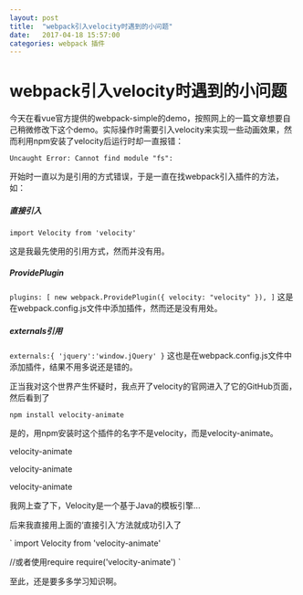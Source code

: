 ```yaml
---
layout: post
title:  "webpack引入velocity时遇到的小问题"
date:   2017-04-18 15:57:00
categories: webpack 插件
---
```

# webpack引入velocity时遇到的小问题

今天在看vue官方提供的webpack-simple的demo，按照网上的一篇文章想要自己稍微修改下这个demo。实际操作时需要引入velocity来实现一些动画效果，然而利用npm安装了velocity后运行时却一直报错：

`
	Uncaught Error: Cannot find module "fs":
`

开始时一直以为是引用的方式错误，于是一直在找webpack引入插件的方法，如：

##### 直接引入

`
  import Velocity from 'velocity'
`

这是我最先使用的引用方式，然而并没有用。

##### ProvidePlugin

`
plugins: [
  new webpack.ProvidePlugin({
    velocity: "velocity"
  }),
]
`
这是在webpack.config.js文件中添加插件，然而还是没有用处。

##### externals引用

`
externals:{
  'jquery':'window.jQuery'
}
`
这也是在webpack.config.js文件中添加插件，结果不用多说还是错的。

正当我对这个世界产生怀疑时，我点开了velocity的官网进入了它的GitHub页面，然后看到了

`
  npm install velocity-animate
`

是的，用npm安装时这个插件的名字不是velocity，而是velocity-animate。


velocity-animate

velocity-animate

velocity-animate

我网上查了下，Velocity是一个基于Java的模板引擎...

后来我直接用上面的‘直接引入’方法就成功引入了

`
  import Velocity from 'velocity-animate'

  //或者使用require
  require('velocity-animate')
`

至此，还是要多多学习知识啊。